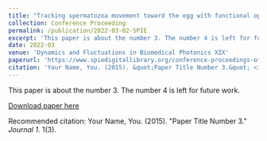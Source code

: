 ```yaml
---
title: "Tracking spermatozoa movement toward the egg with functional optical coherence tomography"
collection: Conference Proceeding
permalink: /publication/2022-03-02-SPIE
excerpt: 'This paper is about the number 3. The number 4 is left for future work.'
date: 2022-03
venue: 'Dynamics and Fluctuations in Biomedical Photonics XIX'
paperurl: 'https://www.spiedigitallibrary.org/conference-proceedings-of-spie/11959/1195902/Tracking-spermatozoa-movement-toward-the-egg-with-functional--optical/10.1117/12.2608265.short?SSO=1'
citation: 'Your Name, You. (2015). &quot;Paper Title Number 3.&quot; <i>Journal 1</i>. 1(3).'
---
```

This paper is about the number 3. The number 4 is left for future work.

[Download paper here](http://academicpages.github.io/files/paper3.pdf)

Recommended citation: Your Name, You. (2015). "Paper Title Number 3." <i>Journal 1</i>. 1(3).
